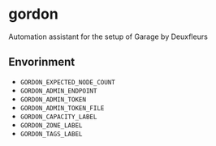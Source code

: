 # gordon
Automation assistant for the setup of Garage by Deuxfleurs

## Envorinment
- `GORDON_EXPECTED_NODE_COUNT`
- `GORDON_ADMIN_ENDPOINT`
- `GORDON_ADMIN_TOKEN`
- `GORDON_ADMIN_TOKEN_FILE`
- `GORDON_CAPACITY_LABEL`
- `GORDON_ZONE_LABEL`
- `GORDON_TAGS_LABEL`
